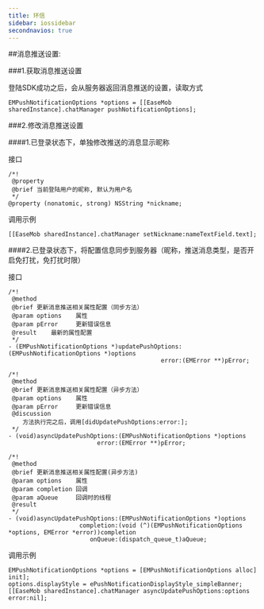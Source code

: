 ```yaml
---
title: 环信
sidebar: iossidebar
secondnavios: true
---
```


##消息推送设置:

###1.获取消息推送设置

登陆SDK成功之后，会从服务器返回消息推送的设置，读取方式

	EMPushNotificationOptions *options = [[EaseMob sharedInstance].chatManager pushNotificationOptions];
	
###2.修改消息推送设置   

####1.已登录状态下，单独修改推送的消息显示昵称

接口

	/*!
	 @property
	 @brief 当前登陆用户的昵称, 默认为用户名
	 */
	@property (nonatomic, strong) NSString *nickname;
	
调用示例

	[[EaseMob sharedInstance].chatManager setNickname:nameTextField.text];

####2.已登录状态下，将配置信息同步到服务器（昵称，推送消息类型，是否开启免打扰，免打扰时限）

接口

	/*!
	 @method
	 @brief 更新消息推送相关属性配置（同步方法）
	 @param options    属性
	 @param pError     更新错误信息
	 @result    最新的属性配置
	 */
	- (EMPushNotificationOptions *)updatePushOptions:(EMPushNotificationOptions *)options
	                                           error:(EMError **)pError;
	
	/*!
	 @method
	 @brief 更新消息推送相关属性配置（异步方法）
	 @param options    属性
	 @param pError     更新错误信息
	 @discussion
	    方法执行完之后，调用[didUpdatePushOptions:error:];
	 */
	- (void)asyncUpdatePushOptions:(EMPushNotificationOptions *)options
	                         error:(EMError **)pError;
	
	/*!
	 @method
	 @brief 更新消息推送相关属性配置(异步方法)
	 @param options    属性
	 @param completion 回调
	 @param aQueue     回调时的线程
	 @result
	 */
	- (void)asyncUpdatePushOptions:(EMPushNotificationOptions *)options
	                    completion:(void (^)(EMPushNotificationOptions *options, EMError *error))completion
	                       onQueue:(dispatch_queue_t)aQueue;
	                       
调用示例

	EMPushNotificationOptions *options = [EMPushNotificationOptions alloc] init];
	options.displayStyle = ePushNotificationDisplayStyle_simpleBanner;
	[[EaseMob sharedInstance].chatManager asyncUpdatePushOptions:options error:nil];

